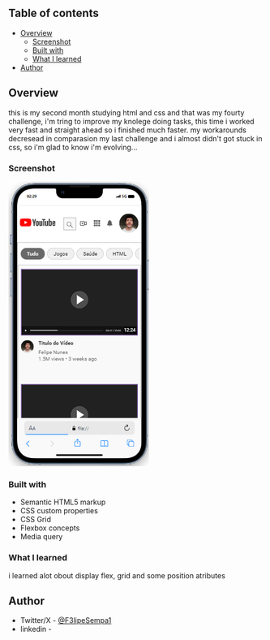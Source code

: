 

## Table of contents

- [Overview](#overview)
  - [Screenshot](#screenshot)
  - [Built with](#built-with)
  - [What I learned](#what-i-learned)
- [Author](#author)

## Overview
this is my second month studying html and css and that was my fourty challenge, i'm tring to improve my knolege doing tasks, this time i worked very fast and straight ahead so i finished much faster. my workarounds decresead in comparasion my last challenge and i almost didn't got stuck in css, so i'm glad to know i'm evolving...

### Screenshot

![Image.jpg](/Result/desktop.png?raw=true "Design-MobileVersion")



### Built with

- Semantic HTML5 markup
- CSS custom properties
- CSS Grid
- Flexbox concepts
- Media query

### What I learned

i learned alot obout display flex, grid and some position atributes 



## Author
- Twitter/X - [@F3lipeSempa1](https://twitter.com/F3lipeSempa1)
- linkedin - 
